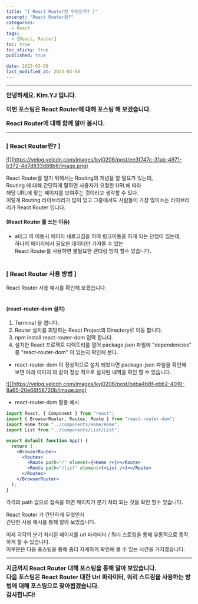 ```yaml
---
title: "[ React Router란 무엇인가? ]"
excerpt: "React Router란?"
categories:
  - React
tags:
  - [React, Router]
toc: true
toc_sticky: true
published: true

date: 2023-03-08
last_modified_at: 2023-03-08
---
```


---

<span style='font-size:1rem'>**안녕하세요. Kim.YJ 입니다.**</span>

<span style='font-size:1rem'>**이번 포스팅은 React Router에 대해 포스팅 해 보겠습니다.**</span>

<span style='font-size:1rem'>**React Router에 대해 함께 알아 봅시다.**</span>

---

### [ React Router란? ] <br>

<a href="https://velog.velcdn.com/images/kyj0206/post/ee3f747c-31ab-4971-b372-4d7d833d88b6/image.png">
![](https://velog.velcdn.com/images/kyj0206/post/ee3f747c-31ab-4971-b372-4d7d833d88b6/image.png)
</a>

React Router를 알기 위해서는 Routing의 개념을 알 필요가 있는데,<br>
Routing 에 대해 간단하게 말하면 사용자가 요청한 URL에 따라<br>
해당 URL에 맞는 페이지를 보여주는 것이라고 생각할 수 있다.<br>
이렇게 Routing 라이브러리가 많이 있고 그중에서도 사람들이 가장 많이쓰는 라이브러리가 React Router 입니다.

#### (React Router 를 쓰는 이유)

- a태그 의 이동시 페이지 새로고침을 하여 링크이동을 하게 되는 단점이 있는데,<br> 하나의 페이지에서 필요한 데이터만 가져올 수 있는 <br>
  React Router를 사용하면 불필요한 랜더링 방지 할수 있습니다.
  <br><br>

### [ React Router 사용 방법 ] <br/>

React Router 사용 예시를 확인해 보겠습니다.<br><br>

#### (react-router-dom 설치)

1. Terminal 을 켭니다.
2. Router 설치를 희망하는 React Project의 Directory로 이동 합니다.
3. npm install react-router-dom 입력 합니다.
4. 설치한 React 프로젝트 디렉토리를 열어 package.json 파일에 "dependencies" 중 "react-router-dom" 이 있는지 확인해 본다.

- react-router-dom 이 정상적으로 설치 되었다면 package-json 파일을 확인해 보면 아래 이미지 와 같이 정상 적으로 설치된 내역을 확인 할 수 있습니다.

<a href="https://velog.velcdn.com/images/kyj0206/post/beba4b8f-ebb2-4010-8a65-20e66f58720b/image.png">
![](https://velog.velcdn.com/images/kyj0206/post/beba4b8f-ebb2-4010-8a65-20e66f58720b/image.png)
</a>

- react-router-dom 활용 예시

```jsx
import React, { Component } from "react";
import { BrowserRouter, Routes, Route } from "react-router-dom";
import Home from "../components/Home/Home";
import List from "../components/List/List";

export default function App() {
  return (
    <BrowserRouter>
      <Routes>
        <Route path="/" element={<Home />}></Route>
        <Route path="/list" element={<List />}></Route>
      </Routes>
    </BrowserRouter>
  );
}
```

각각의 path 값으로 접속을 하면 페이지가 분기 처리 되는 것을 확인 할수 있습니다.

React Router 가 간단하게 무엇인지<br>
간단한 사용 예시를 통해 알아 보았습니다.

이제 각각의 분기 처리된 페이지를 url 파라미터 / 쿼리 스트링을 통해 유동적으로 동작하게 할 수 있습니다.<br>
이부분은 다음 포스팅을 통해 좀더 자세하게 확인해 볼 수 있는 시간을 가지겠습니다.

---

<span style='font-size:1rem'> **지금까지 React Router 대해 포스팅을 통해 알아 보았습니다.** </span><br>
<span style='font-size:1rem'> **다음 포스팅은 React Router 대한 Url 파라미터, 쿼리 스트링을 사용하는 방법에 대해 포스팅으로 찾아뵙겠습니다.** </span><br>
<span style='font-size:1rem'> **감사합니다!** </span>
